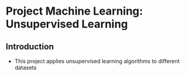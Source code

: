 # Project Machine Learning: Unsupervised Learning

## Introduction
* This project applies unsupervised learning algorithms to different datasets
